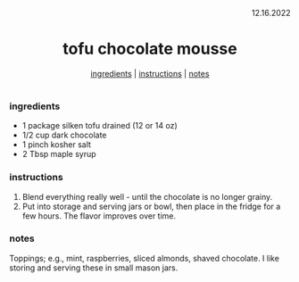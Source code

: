 <p align="right">12.16.2022</p>

<h1 align="center">tofu chocolate mousse</h1>

<div align="center">
  <a href="#ingredients">ingredients</a> | 
  <a href="#instructions">instructions</a> | 
  <a href="#notes">notes</a>
</div>
<br>

### ingredients
- 1 package silken tofu drained (12 or 14 oz)
- 1/2 cup dark chocolate
- 1 pinch kosher salt
- 2 Tbsp maple syrup

### instructions
1. Blend everything really well - until the chocolate is no longer grainy. 
1. Put into storage and serving jars or bowl, then place in the fridge for a few hours. The flavor improves over time.

### notes
Toppings; e.g., mint, raspberries, sliced almonds, shaved chocolate.  I like storing and serving these in small mason 
jars.
